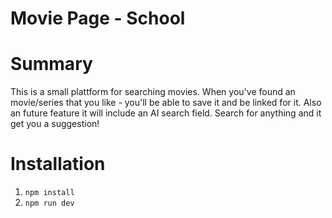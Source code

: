 # Movie Page - School

# Summary

This is a small plattform for searching movies. When you've found an movie/series that you like - you'll be able to save it and be linked for it. Also an future feature it will include an AI search field. Search for anything and it get you a suggestion!

# Installation

1. `npm install`
2. `npm run dev`
